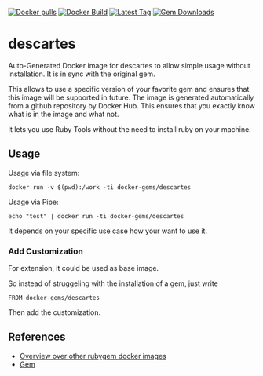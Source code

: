 [![Docker pulls](https://img.shields.io/docker/pulls/rubygem/descartes.svg)](https://hub.docker.com/r/rubygem/descartes/)
[![Docker Build](https://img.shields.io/docker/automated/rubygem/descartes.svg)](https://hub.docker.com/r/rubygem/descartes/)
[![Latest Tag](https://img.shields.io/github/tag/docker-rubygem/descartes.svg)](https://hub.docker.com/r/rubygem/descartes/)
[![Gem Downloads](https://img.shields.io/gem/dt/descartes.svg)](https://rubygems.org/gems/descartes/)
# descartes

Auto-Generated Docker image for descartes to allow simple usage without installation.
It is in sync with the original gem.

This allows to use a specific version of your favorite gem and ensures that this image will be supported in future.
The image is generated automatically from a github repository by Docker Hub.
This ensures that you exactly know what is in the image and what not.

It lets you use Ruby Tools without the need to install ruby on your machine.

## Usage

Usage via file system:

`docker run -v $(pwd):/work -ti docker-gems/descartes`

Usage via Pipe:

`echo "test" | docker run -ti docker-gems/descartes`

It depends on your specific use case how your want to use it.

### Add Customization

For extension, it could be used as base image.

So instead of struggeling with the installation of a gem, just write

`FROM docker-gems/descartes`

Then add the customization.

## References

 - [Overview over other rubygem docker images](https://github.com/thinkbot/docker-rubygem)
 - [Gem](https://rubygems.org/gems/descartes/)
